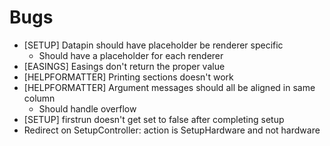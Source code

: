 # Bugs

- [SETUP] Datapin should have placeholder be renderer specific
	- Should have a placeholder for each renderer
- [EASINGS] Easings don't return the proper value
- [HELPFORMATTER] Printing sections doesn't work
- [HELPFORMATTER] Argument messages should all be aligned in same column
	- Should handle overflow
- [SETUP] firstrun doesn't get set to false after completing setup
- Redirect on SetupController: action is SetupHardware and not hardware